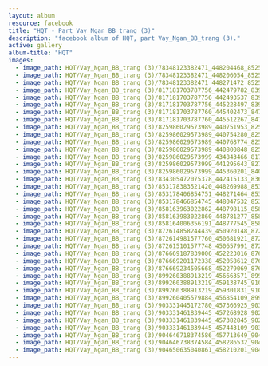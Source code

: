 ```yaml
---
layout: album
resource: facebook
title: "HQT - Part Vay_Ngan_BB_trang (3)"
description: "facebook album of HQT, part Vay_Ngan_BB_trang (3)."
active: gallery
album-title: "HQT"
images:
  - image_path: HQT/Vay_Ngan_BB_trang (3)/78348123382471_448204468_852512090254716_1244865796113260584_n.jpg
  - image_path: HQT/Vay_Ngan_BB_trang (3)/78348123382471_448206054_852512096921382_582406714143819393_n.jpg
  - image_path: HQT/Vay_Ngan_BB_trang (3)/78348123382471_448271472_852512116921380_819694826098242569_n.jpg
  - image_path: HQT/Vay_Ngan_BB_trang (3)/817181703787756_442479782_839809334858325_6321920858413946372_n.jpg
  - image_path: HQT/Vay_Ngan_BB_trang (3)/817181703787756_442493537_839809371524988_3788613527935653091_n.jpg
  - image_path: HQT/Vay_Ngan_BB_trang (3)/817181703787756_445228497_839809361524989_414097543306126177_n.jpg
  - image_path: HQT/Vay_Ngan_BB_trang (3)/817181703787760_445402473_847149430790982_3553447397385141614_n.jpg
  - image_path: HQT/Vay_Ngan_BB_trang (3)/817181703787760_445512267_847149424124316_5366489269133375867_n.jpg
  - image_path: HQT/Vay_Ngan_BB_trang (3)/825986029573989_440751953_825986382907287_5358642031576430250_n.jpg
  - image_path: HQT/Vay_Ngan_BB_trang (3)/825986029573989_440754280_825986346240624_3018379850760136794_n.jpg
  - image_path: HQT/Vay_Ngan_BB_trang (3)/825986029573989_440768774_825986396240619_9194870392608328386_n.jpg
  - image_path: HQT/Vay_Ngan_BB_trang (3)/825986029573989_440800848_825986352907290_4743181529977933195_n.jpg
  - image_path: HQT/Vay_Ngan_BB_trang (3)/825986029573999_434843466_817181947121064_6484832862305292695_n.jpg
  - image_path: HQT/Vay_Ngan_BB_trang (3)/825986029573999_441295643_827163832789542_8061319416608817309_n.jpg
  - image_path: HQT/Vay_Ngan_BB_trang (3)/825986029573999_445360201_840534578119134_3094125860294020032_n.jpg
  - image_path: HQT/Vay_Ngan_BB_trang (3)/834305472075378_442415133_836597451846180_2767154308535153240_n.jpg
  - image_path: HQT/Vay_Ngan_BB_trang (3)/853178383521420_448269988_853178686854723_4157406958032969906_n.jpg
  - image_path: HQT/Vay_Ngan_BB_trang (3)/853178406854751_448271464_853178680188057_1882009740255650808_n.jpg
  - image_path: HQT/Vay_Ngan_BB_trang (3)/853178466854745_448047532_853178463521412_4258529241684402447_n.jpg
  - image_path: HQT/Vay_Ngan_BB_trang (3)/858163963022862_448798115_858164169689508_3225281348410191261_n.jpg
  - image_path: HQT/Vay_Ngan_BB_trang (3)/858163983022860_448781277_858164203022838_2904507705964882713_n.jpg
  - image_path: HQT/Vay_Ngan_BB_trang (3)/858164006356191_448777545_858164223022836_6549317379709323242_n.jpg
  - image_path: HQT/Vay_Ngan_BB_trang (3)/872614858244439_450920148_872614854911106_6564764650310288400_n.jpg
  - image_path: HQT/Vay_Ngan_BB_trang (3)/872614981577760_450681921_872614978244427_1027501751158056714_n.jpg
  - image_path: HQT/Vay_Ngan_BB_trang (3)/872615101577748_450657991_872615098244415_2272330228289947305_n.jpg
  - image_path: HQT/Vay_Ngan_BB_trang (3)/876669187839006_452223016_876669457838979_5023746612053699838_n.jpg
  - image_path: HQT/Vay_Ngan_BB_trang (3)/876669201172338_452058612_876669471172311_7964754801371186519_n.jpg
  - image_path: HQT/Vay_Ngan_BB_trang (3)/876669234505668_452279069_876669501172308_2493425075753294980_n.jpg
  - image_path: HQT/Vay_Ngan_BB_trang (3)/899260388913219_456663571_899260782246513_5319137596575187368_n.jpg
  - image_path: HQT/Vay_Ngan_BB_trang (3)/899260388913219_459138745_910586484447276_7175541916430814470_n.jpg
  - image_path: HQT/Vay_Ngan_BB_trang (3)/899260388913219_459301831_910586471113944_6057680367982076406_n.jpg
  - image_path: HQT/Vay_Ngan_BB_trang (3)/899260405579884_456854109_899260798913178_1611149564969124019_n.jpg
  - image_path: HQT/Vay_Ngan_BB_trang (3)/903331445172780_457366925_903331755172749_2302298128367133906_n.jpg
  - image_path: HQT/Vay_Ngan_BB_trang (3)/903331461839445_457268928_902037791968812_437454463929769457_n.jpg
  - image_path: HQT/Vay_Ngan_BB_trang (3)/903331461839445_457382845_902037828635475_8254920362736468681_n.jpg
  - image_path: HQT/Vay_Ngan_BB_trang (3)/903331461839445_457443109_903331761839415_7336434400002173907_n.jpg
  - image_path: HQT/Vay_Ngan_BB_trang (3)/904646718374586_457713649_904647088374549_8332940004254539863_n.jpg
  - image_path: HQT/Vay_Ngan_BB_trang (3)/904646738374584_458286532_904647098374548_5311032306851341715_n.jpg
  - image_path: HQT/Vay_Ngan_BB_trang (3)/904650635040861_458210201_904650638374194_66443621812560116_n.jpg
---
```

